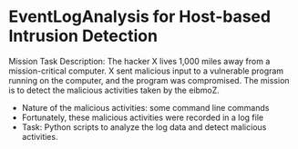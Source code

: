 # EventLogAnalysis for Host-based Intrusion Detection
Mission Task Description: The hacker X lives 1,000 miles
away from a mission-critical computer. X sent malicious input to a
vulnerable program running on the computer, and the program was
compromised. The mission is to detect the malicious activities
taken by the eibmoZ.
- Nature of the malicious activities: some command line commands
- Fortunately, these malicious activities were recorded in a log file
- Task: Python scripts to analyze the log data and detect malicious activities.

